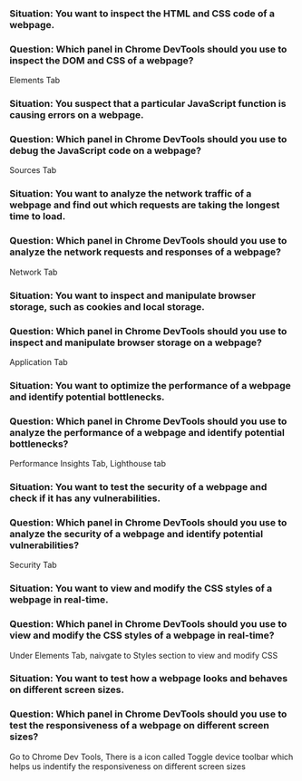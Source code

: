 ### Situation: You want to inspect the HTML and CSS code of a webpage.

### Question: Which panel in Chrome DevTools should you use to inspect the DOM and CSS of a webpage?

Elements Tab

### Situation: You suspect that a particular JavaScript function is causing errors on a webpage.

### Question: Which panel in Chrome DevTools should you use to debug the JavaScript code on a webpage?

Sources Tab

### Situation: You want to analyze the network traffic of a webpage and find out which requests are taking the longest time to load.

### Question: Which panel in Chrome DevTools should you use to analyze the network requests and responses of a webpage?

Network Tab

### Situation: You want to inspect and manipulate browser storage, such as cookies and local storage.

### Question: Which panel in Chrome DevTools should you use to inspect and manipulate browser storage on a webpage?

Application Tab

### Situation: You want to optimize the performance of a webpage and identify potential bottlenecks.

### Question: Which panel in Chrome DevTools should you use to analyze the performance of a webpage and identify potential bottlenecks?

Performance Insights Tab, Lighthouse tab

### Situation: You want to test the security of a webpage and check if it has any vulnerabilities.

### Question: Which panel in Chrome DevTools should you use to analyze the security of a webpage and identify potential vulnerabilities?

Security Tab

### Situation: You want to view and modify the CSS styles of a webpage in real-time.

### Question: Which panel in Chrome DevTools should you use to view and modify the CSS styles of a webpage in real-time?

Under Elements Tab, naivgate to Styles section to view and modify CSS

### Situation: You want to test how a webpage looks and behaves on different screen sizes.

### Question: Which panel in Chrome DevTools should you use to test the responsiveness of a webpage on different screen sizes?

Go to Chrome Dev Tools, There is a icon called Toggle device toolbar which helps us indentify the responsiveness on different screen sizes
